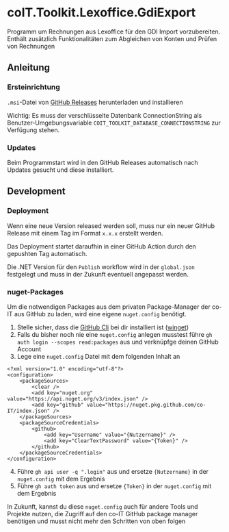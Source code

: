 # coIT.Toolkit.Lexoffice.GdiExport

Programm um Rechnungen aus Lexoffice für den GDI Import vorzubereiten. Enthält zusätzlich Funktionalitäten zum Abgleichen von Konten und Prüfen von Rechnungen

## Anleitung

### Ersteinrichtung

`.msi`-Datei von [GitHub Releases](https://github.com/co-IT/coIT.Toolkit.Lexoffice.GdiExport/releases) herunterladen und installieren

Wichtig: Es muss der verschlüsselte Datenbank ConnectionString als Benutzer-Umgebungsvariable `COIT_TOOLKIT_DATABASE_CONNECTIONSTRING` zur Verfügung stehen.

### Updates

Beim Programmstart wird in den GitHub Releases automatisch nach Updates gesucht und diese installiert.

## Development

### Deployment

Wenn eine neue Version released werden soll, muss nur ein neuer GitHub Release mit einem Tag im Format `x.x.x` erstellt werden.

Das Deployment startet daraufhin in einer GitHub Action durch den gepushten Tag automatisch.

Die .NET Version für den `Publish` workflow wird in der `global.json` festgelegt und muss in der Zukunft eventuell angepasst werden.

### nuget-Packages

Um die notwendigen Packages aus dem privaten Package-Manager der co-IT aus GitHub zu laden, wird eine eigene `nuget.config` benötigt.

1. Stelle sicher, dass die [GitHub Cli](https://cli.github.com/) bei dir installiert ist ([winget](https://github.com/microsoft/winget-cli))
2. Falls du bisher noch nie eine `nuget.config` anlegen musstest führe `gh auth login --scopes read:packages` aus und verknüpfge deinen GitHub Account
3. Lege eine `nuget.config` Datei mit dem folgenden Inhalt an

```
<?xml version="1.0" encoding="utf-8"?>
<configuration>
    <packageSources>
        <clear />
        <add key="nuget.org" value="https://api.nuget.org/v3/index.json" />
        <add key="github" value="https://nuget.pkg.github.com/co-IT/index.json" />
    </packageSources>
    <packageSourceCredentials>
        <github>
            <add key="Username" value="{Nutzername}" />
            <add key="ClearTextPassword" value="{Token}" />
        </github>
    </packageSourceCredentials>
</configuration>
```

4. Führe `gh api user -q ".login"` aus und ersetze `{Nutzername}` in der `nuget.config` mit dem Ergebnis
5. Führe `gh auth token` aus und ersetze `{Token}` in der `nuget.config` mit dem Ergebnis

In Zukunft, kannst du diese `nuget.config` auch für andere Tools und Projekte nutzen, die Zugriff auf den co-IT GitHub package manager benötigen und musst nicht mehr den Schritten von oben folgen

